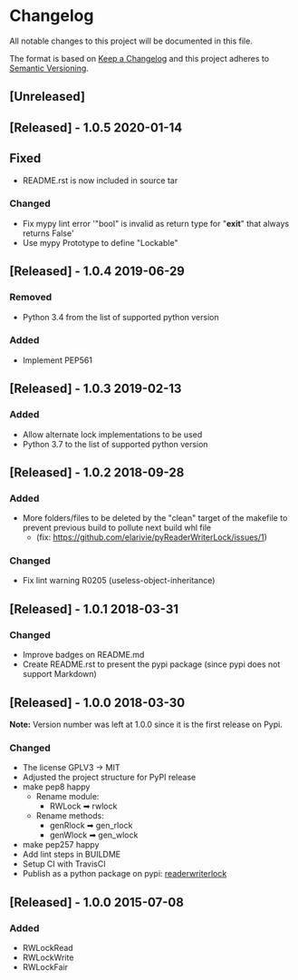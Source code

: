 # Changelog
All notable changes to this project will be documented in this file.

The format is based on [Keep a Changelog](http://keepachangelog.com/en/1.0.0/)
and this project adheres to [Semantic Versioning](http://semver.org/spec/v2.0.0.html).

## [Unreleased]

## [Released] - 1.0.5 2020-01-14

## Fixed
- README.rst is now included in source tar

### Changed
- Fix mypy lint error '"bool" is invalid as return type for "__exit__" that always returns False'
- Use mypy Prototype to define "Lockable"

## [Released] - 1.0.4 2019-06-29


### Removed
- Python 3.4 from the list of supported python version

### Added
- Implement PEP561

## [Released] - 1.0.3 2019-02-13

### Added
- Allow alternate lock implementations to be used
- Python 3.7 to the list of supported python version

## [Released] - 1.0.2 2018-09-28

### Added
- More folders/files to be deleted by the "clean" target of the makefile to prevent previous build to pollute next build whl file
  - (fix: https://github.com/elarivie/pyReaderWriterLock/issues/1)

### Changed
- Fix lint warning R0205 (useless-object-inheritance)

## [Released] - 1.0.1 2018-03-31

### Changed
- Improve badges on README.md
- Create README.rst to present the pypi package (since pypi does not support Markdown)

## [Released] - 1.0.0 2018-03-30
**Note:** Version number was left at 1.0.0 since it is the first release on Pypi.

### Changed
- The license GPLV3 -> MIT
- Adjusted the project structure for PyPI release
- make pep8 happy
  - Rename module:
    - RWLock ➡ rwlock
  - Rename methods:
    - genRlock ➡ gen_rlock
    - genWlock ➡ gen_wlock
- make pep257 happy
- Add lint steps in BUILDME
- Setup CI with TravisCI
- Publish as a python package on pypi: [readerwriterlock](https://pypi.python.org/pypi/readerwriterlock)

## [Released] - 1.0.0 2015-07-08

### Added
- RWLockRead
- RWLockWrite
- RWLockFair
